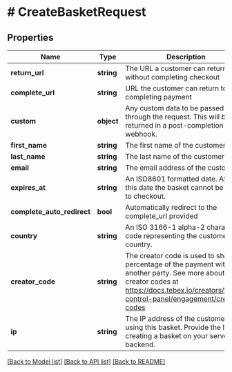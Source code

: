 # # CreateBasketRequest

## Properties

Name | Type | Description | Notes
------------ | ------------- | ------------- | -------------
**return_url** | **string** | The URL a customer can return to without completing checkout | [optional]
**complete_url** | **string** | URL the customer can return to after completing payment | [optional]
**custom** | **object** | Any custom data to be passed through the request. This will be returned in a post-completion webhook. | [optional]
**first_name** | **string** | The first name of the customer | [optional]
**last_name** | **string** | The last name of the customer | [optional]
**email** | **string** | The email address of the customer | [optional]
**expires_at** | **string** | An ISO8601 formatted date. After this date the basket cannot be used to checkout. | [optional]
**complete_auto_redirect** | **bool** | Automatically redirect to the complete_url provided | [optional]
**country** | **string** | An ISO 3166-1 alpha-2 character code representing the customer&#39;s country. | [optional]
**creator_code** | **string** | The creator code is used to share a percentage of the payment with another party. See more about creator codes at https://docs.tebex.io/creators/tebex-control-panel/engagement/creator-codes | [optional]
**ip** | **string** | The IP address of the customer using this basket. Provide the IP if creating a basket on your server backend. | [optional]

[[Back to Model list]](../../README.md#models) [[Back to API list]](../../README.md#endpoints) [[Back to README]](../../README.md)
